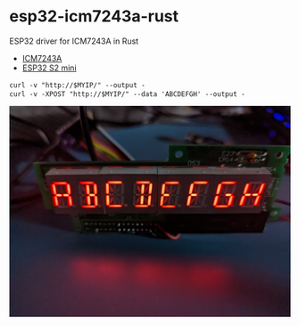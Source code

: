 # esp32-icm7243a-rust

ESP32 driver for ICM7243A in Rust

* [ICM7243A](https://www.mouser.com/datasheet/2/698/intersil_icm7243-1278225.pdf)
* [ESP32 S2 mini](https://www.wemos.cc/en/latest/s2/s2_mini.html)


```
curl -v "http://$MYIP/" --output - 
curl -v -XPOST "http://$MYIP/" --data 'ABCDEFGH' --output - 
```

![Display](./display.jpg)

